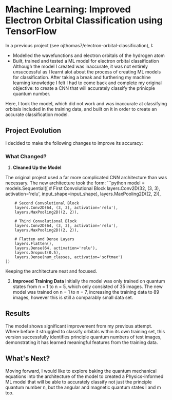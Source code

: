 # Machine Learning: Improved Electron Orbital Classification using TensorFlow

In a previous project (see ojthomas7/electron-orbital-classification), I:

- Modelled the wavefunctions and electron orbitals of the hydrogen atom
- Built, trained and tested a ML model for electron orbital classification
Although the model I created was inaccurate, it was not entirely unsuccessful as I learnt alot about the process of creating ML models for classification. After taking a break and furthering my machine learning knowledge I felt I had to come back and complete my original objective: to create a CNN that will accurately classify the prinicple quantum number.

Here, I took the model, which did not work and was inaccurate at classifying orbitals included in the training data, and built on it in order to create an accurate classification model.

## Project Evolution
I decided to make the following changes to improve its accuracy:

### What Changed?
1. **Cleaned Up the Model**

The original project used a far more complicated CNN architecture than was necessary. The new architecture took the form:
     ```python
   model = models.Sequential([
        # First Convolutional Block
        layers.Conv2D(32, (3, 3), activation='relu', input_shape=input_shape),
        layers.MaxPooling2D((2, 2)),
        
        # Second Convolutional Block
        layers.Conv2D(64, (3, 3), activation='relu'),
        layers.MaxPooling2D((2, 2)),
        
        # Third Convolutional Block
        layers.Conv2D(64, (3, 3), activation='relu'),
        layers.MaxPooling2D((2, 2)),
        
        # Flatten and Dense Layers
        layers.Flatten(),
        layers.Dense(64, activation='relu'),
        layers.Dropout(0.5),
        layers.Dense(num_classes, activation='softmax')
    ])
Keeping the architecture neat and focused.

2. **Improved Training Data**
   Initially the model was only trained on quantum states from n = 1 to n = 5, which only consisted of 35 images. The new model was trained on n = 1 to n = 7, increasing the training data to 89 images, however this is still a comparably small data set.

## Results
The model shows significant improvement from my previous attempt. Where before it struggled to classify orbitals within its own training set, this version successfully identifies principle quantum numbers of test images, demonstrating it has learned meaningful features from the training data.

## What's Next?

Moving forward, I would like to explore baking the quantum mechanical equations into the architecture of the model to created a Physics-informed ML model that will be able to accurately classify not just the principle quantum number n, but the angular and magnetic quantum states l and m too. 
